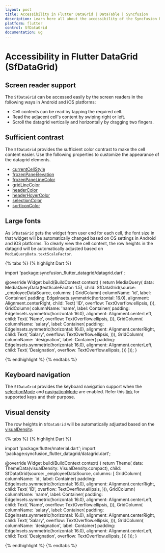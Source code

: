 ```yaml
---
layout: post
title: Accessibility in Flutter DataGrid | DataTable | Syncfusion
description: Learn here all about the accessibility of the Syncfusion Flutter DataGrid (SfDataGrid) widget and more.
platform: flutter
control: SfDataGrid
documentation: ug
---
```


# Accessibility in Flutter DataGrid (SfDataGrid)

## Screen reader support

The `SfDataGrid` can be accessed easily by the screen readers in the following ways in Android and iOS platforms:

* Cell contents can be read by tapping the required cell.
* Read the adjacent cell's content by swiping right or left.
* Scroll the datagrid vertically and horizontally by dragging two fingers.

## Sufficient contrast

The `SfDataGrid` provides the sufficient color contrast to make the cell content easier. Use the following properties to customize the appearance of the datagrid elements.

* [currentCellStyle](https://pub.dev/documentation/syncfusion_flutter_core/latest/theme/SfDataGridThemeData/currentCellStyle.html)
* [frozenPaneElevation](https://pub.dev/documentation/syncfusion_flutter_core/latest/theme/SfDataGridThemeData/frozenPaneElevation.html)
* [frozenPaneLineColor](https://pub.dev/documentation/syncfusion_flutter_core/latest/theme/SfDataGridThemeData/frozenPaneLineColor.html)
* [gridLineColor](https://pub.dev/documentation/syncfusion_flutter_core/latest/theme/SfDataGridThemeData/gridLineColor.html)
* [headerColor](https://pub.dev/documentation/syncfusion_flutter_core/latest/theme/SfDataGridThemeData/headerColor.html)
* [headerHoverColor](https://pub.dev/documentation/syncfusion_flutter_core/latest/theme/SfDataGridThemeData/headerHoverColor.html)
* [selectionColor](https://pub.dev/documentation/syncfusion_flutter_core/latest/theme/SfDataGridThemeData/selectionColor.html)
* [sortIconColor](https://pub.dev/documentation/syncfusion_flutter_core/latest/theme/SfDataGridThemeData/sortIconColor.html)

## Large fonts

As `SfDataGrid` gets the widget from user end for each cell, the font size in that widget will be automatically changed based on OS settings in Android and iOS platforms. To clearly view the cell content, the row heights in the datagrid will be automatically adjusted based on `MediaQueryData.textScaleFactor`.

{% tabs %}
{% highlight Dart %}

import 'package:syncfusion_flutter_datagrid/datagrid.dart';

@override
Widget build(BuildContext context) {
  return MediaQuery(
      data: MediaQueryData(textScaleFactor: 1.5),
      child: SfDataGrid(source: _employeeDataSource, columns: <GridColumn>[
        GridColumn(
            columnName: 'id',
            label: Container(
                padding: EdgeInsets.symmetric(horizontal: 16.0),
                alignment: Alignment.centerRight,
                child: Text(
                  'ID',
                  overflow: TextOverflow.ellipsis,
                ))),
        GridColumn(
            columnName: 'name',
            label: Container(
                padding: EdgeInsets.symmetric(horizontal: 16.0),
                alignment: Alignment.centerLeft,
                child: Text(
                  'Name',
                  overflow: TextOverflow.ellipsis,
                ))),
        GridColumn(
            columnName: 'salary',
            label: Container(
                padding: EdgeInsets.symmetric(horizontal: 16.0),
                alignment: Alignment.centerRight,
                child: Text(
                  'Salary',
                  overflow: TextOverflow.ellipsis,
                ))),
        GridColumn(
            columnName: 'designation',
            label: Container(
                padding: EdgeInsets.symmetric(horizontal: 16.0),
                alignment: Alignment.centerLeft,
                child: Text(
                  'Designation',
                  overflow: TextOverflow.ellipsis,
                )))
      ]));
}

{% endhighlight %}
{% endtabs %}

## Keyboard navigation

The `SfDataGrid` provides the keyboard navigation support when the [selectionMode](https://pub.dev/documentation/syncfusion_flutter_datagrid/latest/datagrid/SfDataGrid/selectionMode.html) and [navigationMode](https://pub.dev/documentation/syncfusion_flutter_datagrid/latest/datagrid/SfDataGrid/navigationMode.html) are enabled. Refer this [link](https://help.syncfusion.com/flutter/datagrid/selection#keyboard-behavior) for supported keys and their purpose.

## Visual density

The row heights in `SfDataGrid` will be automatically adjusted based on the [visualDensity](https://api.flutter.dev/flutter/material/ThemeData/visualDensity.html).

{% tabs %}
{% highlight Dart %}

import 'package:flutter/material.dart';
import 'package:syncfusion_flutter_datagrid/datagrid.dart';

@override
Widget build(BuildContext context) {
  return Theme(
      data: ThemeData(visualDensity: VisualDensity.compact),
      child: SfDataGrid(source: _employeeDataSource, columns: <GridColumn>[
        GridColumn(
            columnName: 'id',
            label: Container(
                padding: EdgeInsets.symmetric(horizontal: 16.0),
                alignment: Alignment.centerRight,
                child: Text(
                  'ID',
                  overflow: TextOverflow.ellipsis,
                ))),
        GridColumn(
            columnName: 'name',
            label: Container(
                padding: EdgeInsets.symmetric(horizontal: 16.0),
                alignment: Alignment.centerLeft,
                child: Text(
                  'Name',
                  overflow: TextOverflow.ellipsis,
                ))),
        GridColumn(
            columnName: 'salary',
            label: Container(
                padding: EdgeInsets.symmetric(horizontal: 16.0),
                alignment: Alignment.centerRight,
                child: Text(
                  'Salary',
                  overflow: TextOverflow.ellipsis,
                ))),
        GridColumn(
            columnName: 'designation',
            label: Container(
                padding: EdgeInsets.symmetric(horizontal: 16.0),
                alignment: Alignment.centerLeft,
                child: Text(
                  'Designation',
                  overflow: TextOverflow.ellipsis,
                )))
      ]));
}

{% endhighlight %}
{% endtabs %}

